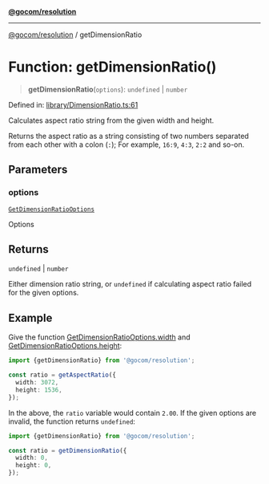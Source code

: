 [**@gocom/resolution**](../README.md)

***

[@gocom/resolution](../README.md) / getDimensionRatio

# Function: getDimensionRatio()

> **getDimensionRatio**(`options`): `undefined` \| `number`

Defined in: [library/DimensionRatio.ts:61](https://github.com/gocom/resolution/blob/b09f35c6aa6800002fde265332915d006dbdfd41/src/library/DimensionRatio.ts#L61)

Calculates aspect ratio string from the given width and height.

Returns the aspect ratio as a string consisting of two numbers separated
from each other with a colon (`:`); For example, `16:9`, `4:3`, `2:2` and
so-on.

## Parameters

### options

[`GetDimensionRatioOptions`](../interfaces/GetDimensionRatioOptions.md)

Options

## Returns

`undefined` \| `number`

Either dimension ratio string, or `undefined` if calculating aspect ratio failed
for the given options.

## Example

Give the function [GetDimensionRatioOptions.width](../interfaces/GetDimensionRatioOptions.md#width) and [GetDimensionRatioOptions.height](../interfaces/GetDimensionRatioOptions.md#height):
```ts
import {getDimensionRatio} from '@gocom/resolution';

const ratio = getAspectRatio({
  width: 3072,
  height: 1536,
});
```
In the above, the `ratio` variable would contain `2.00`. If the given options are invalid, the function
returns `undefined`:
```ts
import {getDimensionRatio} from '@gocom/resolution';

const ratio = getDimensionRatio({
  width: 0,
  height: 0,
});
```
